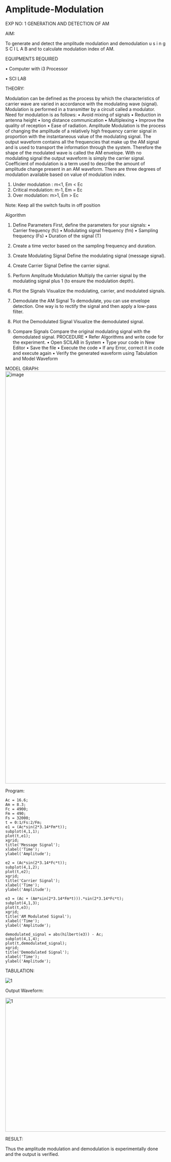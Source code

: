 # Amplitude-Modulation

EXP NO: 1	GENERATION AND DETECTION OF AM

AIM:

To generate and detect the amplitude modulation and demodulation u s i n g S C I L A B and to calculate modulation index of AM.

EQUIPMENTS REQUIRED

•	Computer with i3 Processor

•	SCI LAB

THEORY:

Modulation can be defined as the process by which the characteristics of carrier wave are varied in accordance with the modulating wave (signal). Modulation is performed in a transmitter by a circuit called a modulator.
Need for modulation is as follows:
•	Avoid mixing of signals
•	Reduction in antenna height
•	long distance communication
•	Multiplexing
•	Improve the quality of reception
•	Ease of radiation.
Amplitude Modulation is the process of changing the amplitude of a relatively high frequency carrier signal in proportion with the instantaneous value of the modulating signal. The output waveform contains all the frequencies that make up the AM signal and is used to transport the information through the system. Therefore the shape of the modulated wave is called the AM envelope. With no modulating signal the output waveform is simply the carrier signal. Coefficient of modulation is a term used to describe the amount of amplitude change present in an AM waveform. There are three degrees of modulation available based on value of modulation index.
1)	Under modulation :	m<1, Em < Ec
2)	Critical modulation: m-1, Em = Ec
3)	Over modulation:	m>1, Em > Ec



Note: Keep all the switch faults in off position

Algorithm
1.	Define Parameters
First, define the parameters for your signals:
•	Carrier frequency (fc)
•	Modulating signal frequency (fm)
•	Sampling frequency (Fs)
•	Duration of the signal (T)


2.	Create a time vector based on the sampling frequency and duration.
 
3.	Create Modulating Signal
Define the modulating signal (message signal).

4.	Create Carrier Signal
Define the carrier signal.


5.	Perform Amplitude Modulation
Multiply the carrier signal by the modulating signal plus 1 (to ensure the modulation depth).


6.	Plot the Signals
Visualize the modulating, carrier, and modulated signals.


7.	Demodulate the AM Signal
To demodulate, you can use envelope detection. One way is to rectify the signal and then apply a low-pass filter.

8.	Plot the Demodulated Signal
Visualize the demodulated signal.


9.	Compare Signals
Compare the original modulating signal with the demodulated signal. PROCEDURE
•	Refer Algorithms and write code for the experiment.
•	Open SCILAB in System
•	Type your code in New Editor
•	Save the file
•	Execute the code
•	If any Error, correct it in code and execute again
•	Verify the generated waveform using Tabulation and Model Waveform

MODEL GRAPH:
 <img width="919" height="1290" alt="image" src="https://github.com/user-attachments/assets/55326c5b-7dd5-4873-aaf6-d219bb7c4420" />
 
Program:
```
Ac = 16.6;
Am = 8.3;
Fc = 4900;
Fm = 490;
Fs = 32000;
t = 0:1/Fs:2/Fm;
e1 = (Ac*sin(2*3.14*Fm*t));
subplot(4,1,1);
plot(t,e1);
xgrid;
title('Message Signal');
xlabel('Time');
ylabel('Amplitude');

e2 = (Ac*sin(2*3.14*Fc*t));
subplot(4,1,2);
plot(t,e2);
xgrid;
title('Carrier Signal');
xlabel('Time');
ylabel('Amplitude');

e3 = (Ac + (Am*sin(2*3.14*Fm*t))).*sin(2*3.14*Fc*t);
subplot(4,1,3);
plot(t,e3);
xgrid;
title('AM Modulated Signal');
xlabel('Time');
ylabel('Amplitude');

demodulated_signal = abs(hilbert(e3)) - Ac;
subplot(4,1,4);
plot(t,demodulated_signal);
xgrid;
title('Demodulated Signal');
xlabel('Time');
ylabel('Amplitude');
```


TABULATION:

![1](https://github.com/user-attachments/assets/e4b58869-7e32-4959-839a-931543dc8c3e)


Output Waveform:

<img width="800" height="419" alt="1" src="https://github.com/user-attachments/assets/ed4e2fb4-2ab7-4196-9dd8-ee4f0d72e8c4" />



RESULT:

Thus the amplitude modulation and demodulation is experimentally done and the output is verified.
